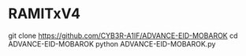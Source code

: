 # RAMITxV4
git clone https://github.com/CYB3R-A1IF/ADVANCE-EID-MOBAROK
cd ADVANCE-EID-MOBAROK
python ADVANCE-EID-MOBAROK.py
